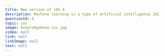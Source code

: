 ```yaml
---
title: New version of iOS 4
description: Machine learning is a type of artificial intelligence (AI) that provides computers with the ability to learn without being explicitly programmed. Machine learning focuses on the development of computer programs that can change when exposed to new data.
questionId: 4
topic: ios
image: knowledgebase-ios.jpg
video: null
link: null
linkImage: null
text: null
---
```

